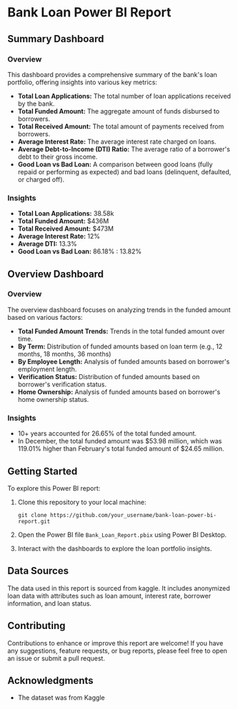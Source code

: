 # Bank Loan Power BI Report

## Summary Dashboard

### Overview

This dashboard provides a comprehensive summary of the bank's loan portfolio, offering insights into various key metrics:

- **Total Loan Applications:** The total number of loan applications received by the bank.
- **Total Funded Amount:** The aggregate amount of funds disbursed to borrowers.
- **Total Received Amount:** The total amount of payments received from borrowers.
- **Average Interest Rate:** The average interest rate charged on loans.
- **Average Debt-to-Income (DTI) Ratio:** The average ratio of a borrower's debt to their gross income.
- **Good Loan vs Bad Loan:** A comparison between good loans (fully repaid or performing as expected) and bad loans (delinquent, defaulted, or charged off).

### Insights

- **Total Loan Applications:** 38.58k
- **Total Funded Amount:** $436M
- **Total Received Amount:** $473M
- **Average Interest Rate:** 12%
- **Average DTI:** 13.3%
- **Good Loan vs Bad Loan:** 86.18% : 13.82%

## Overview Dashboard

### Overview

The overview dashboard focuses on analyzing trends in the funded amount based on various factors:

- **Total Funded Amount Trends:** Trends in the total funded amount over time.
- **By Term:** Distribution of funded amounts based on loan term (e.g., 12 months, 18 months, 36 months)
- **By Employee Length:** Analysis of funded amounts based on borrower's employment length.
- **Verification Status:** Distribution of funded amounts based on borrower's verification status.
- **Home Ownership:** Analysis of funded amounts based on borrower's home ownership status.

### Insights
- 10+ years accounted for 26.65% of the total funded amount.
- In December, the total funded amount was $53.98 million, which was 119.01% higher than February's total funded amount of $24.65 million.


## Getting Started

To explore this Power BI report:

1. Clone this repository to your local machine:

    ```
    git clone https://github.com/your_username/bank-loan-power-bi-report.git
    ```

2. Open the Power BI file `Bank_Loan_Report.pbix` using Power BI Desktop.

3. Interact with the dashboards to explore the loan portfolio insights.

## Data Sources

The data used in this report is sourced from kaggle. It includes anonymized loan data with attributes such as loan amount, interest rate, borrower information, and loan status.

## Contributing

Contributions to enhance or improve this report are welcome! If you have any suggestions, feature requests, or bug reports, please feel free to open an issue or submit a pull request.



## Acknowledgments

- The dataset was from Kaggle

